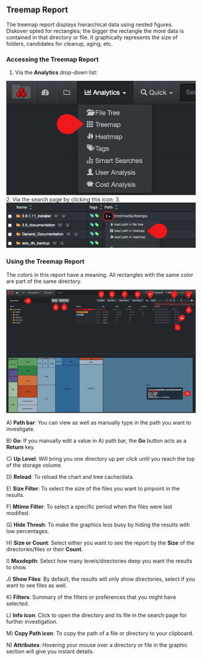 ## <a id=“treemap”></a>Treemap Report

The treemap report displays hierarchical data using nested figures. Diskover opted for rectangles; the bigger the rectangle the more data is contained in that directory or file. It graphically represents the size of folders, candidates for cleanup, aging, etc.

### Accessing the Treemap Report

1. Via the  **Analytics**  drop-down list:

![Image: Accessing Treemap Report via Analytics](images/image_analytics_treemap_access_via_analytics_dropdown.png)
2. Via the search page by clicking this icon:
3. 
![Image: Treemap Report via the Search Page](images/image_analytics_treemap_access_via_search_pane.png)

### Using the Treemap Report

The colors in this report have a meaning. All rectangles with the same color are part of the same directory.

![Image: Treemap Report Overview](images/image_analytics_treemap_overview.png)

A) **Path bar**: You can view as well as manually type in the path you want to investigate.

B) **Go**: If you manually edit a value in A) path bar, the  **Go**  button acts as a  **Return**  key.

C) **Up Level**: Will bring you one directory up per click until you reach the top of the storage volume.

D) **Reload**: To reload the chart and tree cache/data.

E) **Size Filter**: To select the size of the files you want to pinpoint in the results.

F) **Mtime Filter**: To select a specific period when the files were last modified.

G) **Hide Thresh**: To make the graphics less busy by hiding the results with low percentages.

H) **Size or Count**: Select either you want to see the report by the  **Size**  of the directories/files or their  **Count**.

I) **Maxdepth**: Select how many levels/directories deep you want the results to show.

J) **Show Files**: By default, the results will only show directories, select if you want to see files as well.

K) **Filters**: Summary of the filters or preferences that you might have selected.

L) **Info icon**: Click to open the directory and its file in the search page for further investigation.

M) **Copy Path icon**: To copy the path of a file or directory to your clipboard.

N) **Attributes**: Hovering  your mouse over a directory or file in the graphic section will give you instant details.
